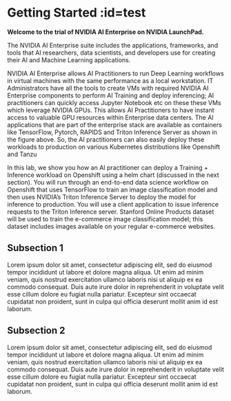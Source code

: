 # Getting Started :id=test

**Welcome to the trial of NVIDIA AI Enterprise on NVIDIA LaunchPad.**

The NVIDIA AI Enterprise suite includes the applications, frameworks, and tools that AI researchers, data scientists, and developers use for creating their AI and Machine Learning applications.

NVIDIA AI Enterprise allows AI Practitioners to run Deep Learning workflows in virtual machines with the same performance as a local workstation. IT Administrators have all the tools to create VMs with required NVIDIA AI Enterprise components to perform AI Training and deploy inferencing; AI practitioners can quickly access Jupyter Notebook etc on these these VMs which leverage NVIDIA GPUs. This allows AI Practitioners to have instant access to valuable GPU resources within Enterprise data centers. The AI applications that are part of the enterprise stack are available as containers like TensorFlow, Pytorch, RAPIDS and Triton Inference Server as shown in the figure above. So, the AI practitioners can also easily deploy these workloads to production on various Kubernetes distributions like Openshift and Tanzu

In this lab, we show you how an AI practitioner can deploy a Training + Inference workload on Openshift using a helm chart (discussed in the next section). You will run through an end-to-end data science workflow on Openshift that uses TensorFlow to train an image classification model and then uses NVIDIA’s Triton Inference Server to deploy the model for inference to production. You will use a client application to issue inference requests to the Triton Inference server. Stanford Online Products dataset will be used to train the e-commerce image classification model; this dataset includes images available on your regular e-commerce websites.

## Subsection 1

Lorem ipsum dolor sit amet, consectetur adipiscing elit, sed do eiusmod tempor incididunt ut labore et dolore magna aliqua. Ut enim ad minim veniam, quis nostrud exercitation ullamco laboris nisi ut aliquip ex ea commodo consequat. Duis aute irure dolor in reprehenderit in voluptate velit esse cillum dolore eu fugiat nulla pariatur. Excepteur sint occaecat cupidatat non proident, sunt in culpa qui officia deserunt mollit anim id est laborum.

## Subsection 2

Lorem ipsum dolor sit amet, consectetur adipiscing elit, sed do eiusmod tempor incididunt ut labore et dolore magna aliqua. Ut enim ad minim veniam, quis nostrud exercitation ullamco laboris nisi ut aliquip ex ea commodo consequat. Duis aute irure dolor in reprehenderit in voluptate velit esse cillum dolore eu fugiat nulla pariatur. Excepteur sint occaecat cupidatat non proident, sunt in culpa qui officia deserunt mollit anim id est laborum.